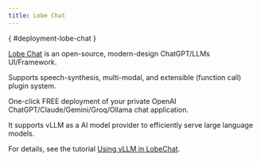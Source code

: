```yaml
---
title: Lobe Chat
---
```

[](){ #deployment-lobe-chat }

[Lobe Chat](https://github.com/lobehub/lobe-chat) is an open-source, modern-design ChatGPT/LLMs UI/Framework.

Supports speech-synthesis, multi-modal, and extensible (function call) plugin system.

One-click FREE deployment of your private OpenAI ChatGPT/Claude/Gemini/Groq/Ollama chat application.

It supports vLLM as a AI model provider to efficiently serve large language models.

For details, see the tutorial [Using vLLM in LobeChat](https://lobehub.com/docs/usage/providers/vllm).
